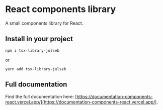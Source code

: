 # React components library

A small components library for React.

## Install in your project

```
npm i tsx-library-julseb
```

or

```
yarn add tsx-library-julseb
```

## Full documentation

Find the full documentation here: [https://documentation-components-react.vercel.app/](https://documentation-components-react.vercel.app/).
